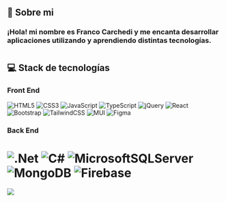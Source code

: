## 💫 Sobre mi

### ¡Hola! mi nombre es Franco Carchedi y me encanta desarrollar aplicaciones utilizando y aprendiendo distintas tecnologías.
#

## 💻 Stack de tecnologías

### Front End
![HTML5](https://img.shields.io/badge/html5-%23E34F26.svg?style=flat&logo=html5&logoColor=white) ![CSS3](https://img.shields.io/badge/css3-%231572B6.svg?style=flat&logo=css3&logoColor=white) ![JavaScript](https://img.shields.io/badge/javascript-%23323330.svg?style=flat&logo=javascript&logoColor=%23F7DF1E) ![TypeScript](https://img.shields.io/badge/typescript-%23007ACC.svg?style=flat&logo=typescript&logoColor=white) ![jQuery](https://img.shields.io/badge/jquery-%230769AD.svg?style=flat&logo=jquery&logoColor=white) ![React](https://img.shields.io/badge/react-%2320232a.svg?style=flat&logo=react&logoColor=%2361DAFB) ![Bootstrap](https://img.shields.io/badge/bootstrap-%23563D7C.svg?style=flat&logo=bootstrap&logoColor=white) ![TailwindCSS](https://img.shields.io/badge/tailwindcss-%2338B2AC.svg?style=flat&logo=tailwind-css&logoColor=white) ![MUI](https://img.shields.io/badge/MUI-%230081CB.svg?style=flat&logo=material-ui&logoColor=white) ![Figma](https://img.shields.io/badge/figma-%23F24E1E.svg?style=flat&logo=figma&logoColor=white)

### Back End
# ![.Net](https://img.shields.io/badge/.NET-5C2D91?style=flat&logo=.net&logoColor=white) ![C#](https://img.shields.io/badge/c%23-%23239120.svg?style=flat&logo=c-sharp&logoColor=white) ![MicrosoftSQLServer](https://img.shields.io/badge/Microsoft%20SQL%20Sever-CC2927?style=flat&logo=microsoft%20sql%20server&logoColor=white) ![MongoDB](https://img.shields.io/badge/MongoDB-%234ea94b.svg?style=flat&logo=mongodb&logoColor=white) ![Firebase](https://img.shields.io/badge/firebase-%23039BE5.svg?style=flat&logo=firebase)

<!-- # 📊 GitHub Stats:
![](https://github-readme-stats.vercel.app/api?username=FrancoCarchedi&theme=react&hide_border=false&include_all_commits=false&count_private=false)<br/>
![](https://github-readme-streak-stats.herokuapp.com/?user=FrancoCarchedi&theme=react&hide_border=false)<br/>
![](https://github-readme-stats.vercel.app/api/top-langs/?username=FrancoCarchedi&theme=react&hide_border=false&include_all_commits=false&count_private=false&layout=compact) -->

![](https://quotes-github-readme.vercel.app/api?type=horizontal&theme=light)
